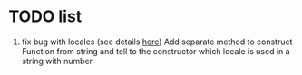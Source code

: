 TODO list
=========

1. fix bug with locales (see details [here](https://github.com/Kerogi/Fraction-Calculator/issues/1, "Goto Fraction-Calculator Issue #1"))
   Add separate method to construct Function from string and tell to the constructor which locale is used in a string with number.